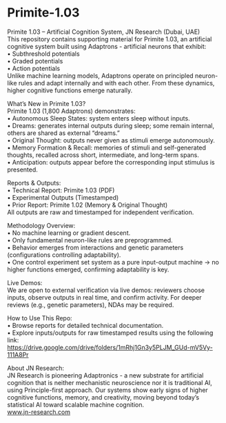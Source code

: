 # Primite-1.03
Primite 1.03 – Artificial Cognition System,  JN Research (Dubai, UAE)  
This repository contains supporting material for Primite 1.03, an artificial cognitive system built using Adaptrons - artificial neurons that exhibit:  
•	Subthreshold potentials  
•	Graded potentials  
•	Action potentials  
Unlike machine learning models, Adaptrons operate on principled neuron-like rules and adapt internally and with each other. From these dynamics, higher cognitive functions emerge naturally.  

What’s New in Primite 1.03?  
Primite 1.03 (1,800 Adaptrons) demonstrates:  
•	Autonomous Sleep States: system enters sleep without inputs.  
•	Dreams: generates internal outputs during sleep; some remain internal, others are shared as external “dreams.”  
•	Original Thought: outputs never given as stimuli emerge autonomously.  
•	Memory Formation & Recall: memories of stimuli and self-generated thoughts, recalled across short, intermediate, and long-term spans.  
•	Anticipation: outputs appear before the corresponding input stimulus is presented.  

Reports & Outputs:  
•	Technical Report: Primite 1.03 (PDF)  
•	Experimental Outputs (Timestamped)  
•	Prior Report: Primite 1.02 (Memory & Original Thought)  
All outputs are raw and timestamped  for independent verification.  

Methodology Overview:  
•	No machine learning or gradient descent.  
•	Only fundamental neuron-like rules are preprogrammed.  
•	Behavior emerges from interactions and genetic parameters (configurations controlling adaptability).  
•	One control experiment set system as a pure input-output machine → no higher functions emerged, confirming adaptability is key.  

Live Demos:  
We are open to external verification via live demos: reviewers choose inputs, observe outputs in real time, and confirm activity. For deeper reviews (e.g., genetic parameters), NDAs may be required.  

How to Use This Repo:  
•	Browse reports for detailed technical documentation.  
•	Explore inputs/outputs for raw timestamped results using the following link:  
https://drive.google.com/drive/folders/1mRhj1Gn3y5PLJM_GUd-mV5Vy-111A8Pr

About JN Research:  
JN Research is pioneering Adaptronics - a new substrate for artificial cognition that is neither mechanistic neuroscience nor it is traditional AI, using Principle-first approach. Our systems show early signs of higher cognitive functions, memory, and creativity, moving beyond today’s statistical AI toward scalable machine cognition.  
www.jn-research.com 
